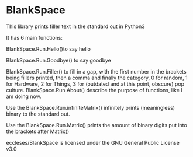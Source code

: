 # BlankSpace
This library prints filler text in the standard out in Python3

It has 6 main functions:

BlankSpace.Run.Hello()to say hello

BlankSpace.Run.Goodbye() to say goodbye

BlankSpace.Run.Filler() to fill in a gap, with the first number in the brackets being fillers printed, then a comma and finally the category, 0 for random, 1 for Hardware, 2 for Things, 3 for (outdated and at this point, obscure) pop culture.
BlankSpace.Run.About() describe the purpose of functions, like I am doing now.

Use the BlankSpace.Run.infiniteMatrix() infinitely prints (meaningless) binary to the standard out.

Use the BlankSpace.Run.Matrix() prints the amount of binary digits put into the brackets after Matrix()

eccleses/BlankSpace is licensed under the GNU General Public License v3.0
